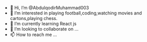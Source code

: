 - 👋 Hi, I’m @AbdulqodirMuhammad003
- 👀 I’m interested in playing football,coding,watching movies and cartons,playing chess.
- 🌱 I’m currently learning React js
- 💞️ I’m looking to collaborate on ...
- 📫 How to reach me ...

<!---
AbdulqodirMuhammad003/AbdulqodirMuhammad003 is a ✨ special ✨ repository because its `README.md` (this file) appears on your GitHub profile.
You can click the Preview link to take a look at your changes.
--->
